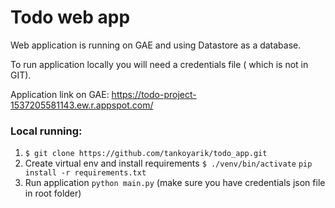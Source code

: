 # Todo web app

Web application is running on GAE and using Datastore as a database.

To run application locally you will need a credentials file ( which is not in GIT).

Application link on GAE: https://todo-project-1537205581143.ew.r.appspot.com/
 
### Local running:
1. `$ git clone https://github.com/tankoyarik/todo_app.git`
2. Create virtual env and install requirements `$ ./venv/bin/activate` `pip install -r requirements.txt`
3. Run application `python main.py` (make sure you have credentials json file in root folder)